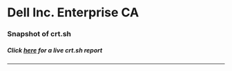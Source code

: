 # Dell Inc. Enterprise CA
### Snapshot of crt.sh
##### Click [here](https://crt.sh/?q=AD4723EAB55A57453A5F55BF5BF76FCA08B5A7F239B4269B3AA9B8E14935301D) for a live crt.sh report

---
